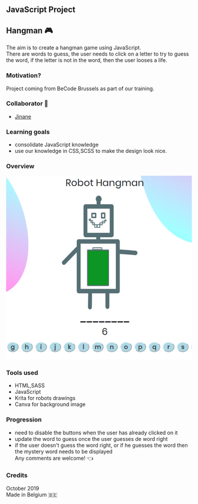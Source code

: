 ## JavaScript Project
## Hangman :video_game:
The aim is to create a hangman game using JavaScript. <br>
There are words to guess, the user needs to click on a letter to try to guess the word, if the letter is not in the word, then the user looses a life.

### Motivation?
Project coming from BeCode Brussels as part of our training.<br> 

### Collaborator :dancers:
- [Jinane](https://github.com/Zjinane)


### Learning goals
- consolidate JavaScript knowledge
- use our knowledge in CSS,SCSS to make the design look nice.

### Overview
![overview](assets/img/overview.png)

### Tools used
- HTML,SASS
- JavaScript
- Krita for robots drawings
- Canva for background image

### Progression
- need to disable the buttons when the user has already clicked on it
- update the word to guess once the user guesses de word right
- if the user doesn't guess the word right, or if he guesses the word then the mystery word needs to be displayed <br>
Any comments are welcome!  :point_left:

### Credits 
October 2019 <br>
Made in Belgium  🇧🇪